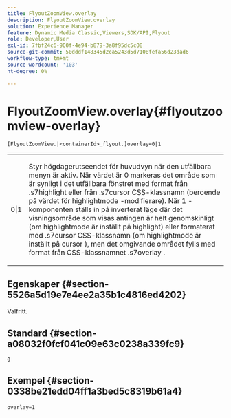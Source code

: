 ```yaml
---
title: FlyoutZoomView.overlay
description: FlyoutZoomView.overlay
solution: Experience Manager
feature: Dynamic Media Classic,Viewers,SDK/API,Flyout
role: Developer,User
exl-id: 7fbf24c6-900f-4e94-b879-3a8f95dc5c08
source-git-commit: 50dddf148345d2ca5243d5d7108fefa56d23dad6
workflow-type: tm+mt
source-wordcount: '103'
ht-degree: 0%

---
```


# FlyoutZoomView.overlay{#flyoutzoomview-overlay}

`[FlyoutZoomView.|<containerId>_flyout.]overlay=0|1`

<table id="table_D052090D052D4273B37872C0C7E09E4B"> 
 <tbody> 
  <tr> 
   <td colname="col1"> <p><span class="codeph"> 0|1</span> </p> </td> 
   <td colname="col2"> <p> Styr högdagerutseendet för huvudvyn när den utfällbara menyn är aktiv. När värdet är <span class="codeph"> 0</span> markeras det område som är synligt i det utfällbara fönstret med format från <span class="codeph"> .s7highlight</span> eller från <span class="codeph"> .s7cursor</span> CSS-klassnamn (beroende på värdet för <span class="codeph"> highlightmode </span> -modifierare). När <span class="codeph"> 1</span> -komponenten ställs in på inverterat läge där det visningsområde som visas antingen är helt genomskinligt (om <span class="codeph"> highlightmode </span> är inställt på <span class="codeph"> highlight</span>) eller formaterat med <span class="codeph"> .s7cursor</span> CSS-klassnamn (om <span class="codeph"> highlightmode </span> är inställt på <span class="codeph"> cursor </span>), men det omgivande området fylls med format från CSS-klassnamnet <span class="codeph"> .s7overlay </span> . </p> </td> 
  </tr> 
 </tbody> 
</table>

## Egenskaper {#section-5526a5d19e7e4ee2a35b1c4816ed4202}

Valfritt.

## Standard {#section-a08032f0fcf041c09e63c0238a339fc9}

`0`

## Exempel {#section-0338be21edd04ff1a3bed5c8319b61a4}

`overlay=1`
